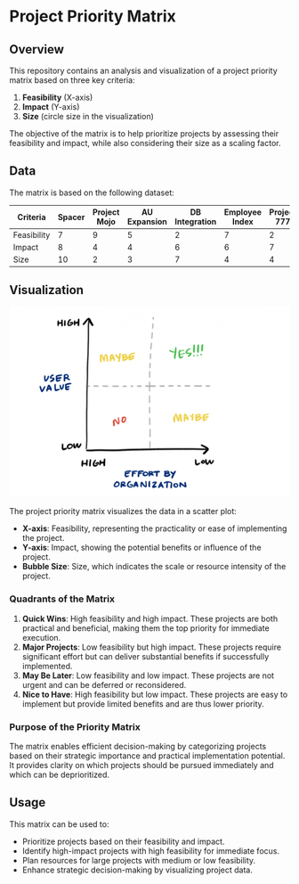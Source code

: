 # Project Priority Matrix

## Overview
This repository contains an analysis and visualization of a project priority matrix based on three key criteria:
1. **Feasibility** (X-axis)
2. **Impact** (Y-axis)
3. **Size** (circle size in the visualization)

The objective of the matrix is to help prioritize projects by assessing their feasibility and impact, while also considering their size as a scaling factor.

## Data
The matrix is based on the following dataset:

| Criteria   | Spacer | Project Mojo | AU Expansion | DB Integration | Employee Index | Project 777 | Project 10D | Project WK |
|------------|--------|--------------|--------------|----------------|----------------|-------------|-------------|------------|
| Feasibility | 7      | 9            | 5            | 2              | 7              | 2           | 6           | 8          |
| Impact     | 8      | 4            | 4            | 6              | 6              | 7           | 7           | 7          |
| Size       | 10     | 2            | 3            | 7              | 4              | 4           | 3           | 1          |

## Visualization
![Alt text](priority_matrix.png)

The project priority matrix visualizes the data in a scatter plot:
- **X-axis**: Feasibility, representing the practicality or ease of implementing the project.
- **Y-axis**: Impact, showing the potential benefits or influence of the project.
- **Bubble Size**: Size, which indicates the scale or resource intensity of the project.

### Quadrants of the Matrix
1. **Quick Wins**: High feasibility and high impact. These projects are both practical and beneficial, making them the top priority for immediate execution.
2. **Major Projects**: Low feasibility but high impact. These projects require significant effort but can deliver substantial benefits if successfully implemented.
3. **May Be Later**: Low feasibility and low impact. These projects are not urgent and can be deferred or reconsidered.
4. **Nice to Have**: High feasibility but low impact. These projects are easy to implement but provide limited benefits and are thus lower priority.

### Purpose of the Priority Matrix
The matrix enables efficient decision-making by categorizing projects based on their strategic importance and practical implementation potential. It provides clarity on which projects should be pursued immediately and which can be deprioritized.

## Usage
This matrix can be used to:
- Prioritize projects based on their feasibility and impact.
- Identify high-impact projects with high feasibility for immediate focus.
- Plan resources for large projects with medium or low feasibility.
- Enhance strategic decision-making by visualizing project data.

